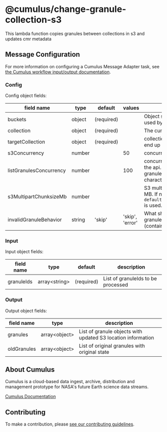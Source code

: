 # @cumulus/change-granule-collection-s3

This lambda function copies granules between collections in s3 and updates cmr metadata

## Message Configuration

For more information on configuring a Cumulus Message Adapter task, see [the Cumulus workflow input/output documentation](https://nasa.github.io/cumulus/docs/workflows/input_output).

### Config

Config object fields:

| field name | type | default | values | description |
| ---------- | ---- | ------- | ------ | ----------- |
| buckets | object | (required) | |Object specifying AWS S3 buckets used by this task |
| collection | object | (required) | |The cumulus-api collection object |
| targetCollection | object | (required) | |collection that each granule should end up in |
| s3Concurrency | number | | 50 | concurrency to run s3 requests at |
| listGranulesConcurrency | number | | 100 | concurrency to get granules from the api. needs to be lowered if each granuleId is largr than 300 characters |
| s3MultipartChunksizeMb | number | | | S3 multipart upload chunk size in MB.  If none is specified, the default `default_s3_multipart_chunksize_mb` is used. |
| invalidGranuleBehavior | string | 'skip' | 'skip', 'error' | What should be done with a granule that can't be processed (contains files with no key/bucket) |

### Input

Input object fields:

| field name | type | default | description |
| ---------- | ---- | ------- | ----------- |
| granuleIds | array\<string\> | (required) | List of granuleIds to be processed |

### Output

Output object fields:

| field name | type | description |
| ---------- | ---- | ----------- |
| granules | array\<object\> | List of granule objects with updated S3 location information |
| oldGranules | array\<object\> | List of original granules with original state |

## About Cumulus

Cumulus is a cloud-based data ingest, archive, distribution and management prototype for NASA's future Earth science data streams.

[Cumulus Documentation](https://nasa.github.io/cumulus)

## Contributing

To make a contribution, please [see our contributing guidelines](https://github.com/nasa/cumulus/blob/master/CONTRIBUTING.md).

